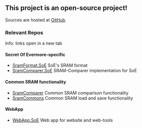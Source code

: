﻿## This project is an open-source project!

Sources are hosted at <a href="https://github.com/CleanCodeX" target="_">GitHub</a>.

### Relevant Repos

Info: links open in a new tab

#### Secret Of Evermore-specific
* <a href="https://github.com/CleanCodeX/SramFormat.SoE" target=_>SramFormat.SoE</a> SoE's SRAM format
* <a href="https://github.com/CleanCodeX/SramComparer.SoE" target=_>SramComparer.SoE</a> SRAM-Comparer implementation for SoE

#### Common SRAM functionality
* <a href="https://github.com/CleanCodeX/SramComparer" target=_>SramComparer</a> Common SRAM comparison functionality
* <a href="https://github.com/CleanCodeX/SramCommons" target=_>SramCommons</a> Common SRAM load and save functionality

#### WebApp
*  <a href="https://github.com/CleanCodeX/WebApp.SoE" target=_>WebApp.SoE</a> Web app for website and web-tools
